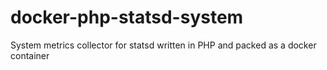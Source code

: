 # docker-php-statsd-system
System metrics collector for statsd written in PHP and packed as a docker container
